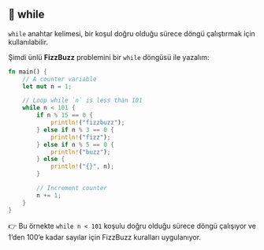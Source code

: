 ## 🔄 while

`while` anahtar kelimesi, bir koşul doğru olduğu sürece döngü çalıştırmak için kullanılabilir.

Şimdi ünlü **FizzBuzz** problemini bir `while` döngüsü ile yazalım:

```rust
fn main() {
    // A counter variable
    let mut n = 1;

    // Loop while `n` is less than 101
    while n < 101 {
        if n % 15 == 0 {
            println!("fizzbuzz");
        } else if n % 3 == 0 {
            println!("fizz");
        } else if n % 5 == 0 {
            println!("buzz");
        } else {
            println!("{}", n);
        }

        // Increment counter
        n += 1;
    }
}
```

👉 Bu örnekte `while n < 101` koşulu doğru olduğu sürece döngü çalışıyor ve 1’den 100’e kadar sayılar için FizzBuzz kuralları uygulanıyor.
